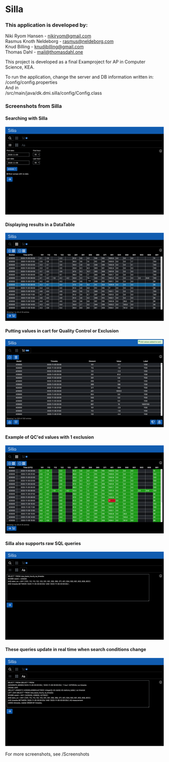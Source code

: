 # Silla
### This application is developed by:
Niki Ryom Hansen - nikiryom@gmail.com\
Rasmus Knoth Neldeborg - rasmus@neldeborg.com\
Knud Billing - knudjbilling@gmail.com\
Thomas Dahl - mail@thomasdahl.one

This project is developed as a final Examproject for AP in Computer Science, KEA.

To run the application, change the server and DB information written in:\
/config/config.properties\
And in\
/src/main/java/dk.dmi.silla/config/Config.class


### Screenshots from Silla

#### Searching with Silla
![Searching With Silla](/Screenshots/01.SearchingWIthSilla.png?raw=true "01.SearchingWIthSilla.png")

#### Displaying results in a DataTable
![Displaying results in a DataTable](/Screenshots/02.ResultTable.png?raw=true "02.ResultTable.png")

#### Putting values in cart for Quality Control or Exclusion
![Putting values in cart for Quality Control](/Screenshots/08.ValuesAddedToCart.png?raw=true "08.ValuesAddedToCart.png")

#### Example of QC'ed values with 1 exclusion
![One exclusion and everything else QC'ed](/Screenshots/10.AllValuesQCedInResultTable.png?raw=true "10.AllValuesQCedInResultTable.png")

#### Silla also supports raw SQL queries
![Raw SQL Queries](/Screenshots/12.RawSQLSearch.png?raw=true "12.RawSQLSearch.png")

#### These queries update in real time when search conditions change
![Raw SQL updates when search conditions change](/Screenshots/13.AlteredSQLSearchWithSeries.png?raw=true "13.AlteredSQLSearchWithSeries.png")


For more screenshots, see /Screenshots